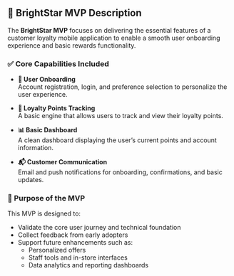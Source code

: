 ## 🌟 BrightStar MVP Description

The **BrightStar MVP** focuses on delivering the essential features of a customer loyalty mobile application to enable a smooth user onboarding experience and basic rewards functionality.

### ✅ Core Capabilities Included

- **🧭 User Onboarding**  
  Account registration, login, and preference selection to personalize the user experience.

- **🎁 Loyalty Points Tracking**  
  A basic engine that allows users to track and view their loyalty points.

- **📊 Basic Dashboard**  
  A clean dashboard displaying the user’s current points and account information.

- **📬 Customer Communication**  
  Email and push notifications for onboarding, confirmations, and basic updates.

### 🎯 Purpose of the MVP

This MVP is designed to:

- Validate the core user journey and technical foundation  
- Collect feedback from early adopters  
- Support future enhancements such as:
  - Personalized offers  
  - Staff tools and in-store interfaces  
  - Data analytics and reporting dashboards
